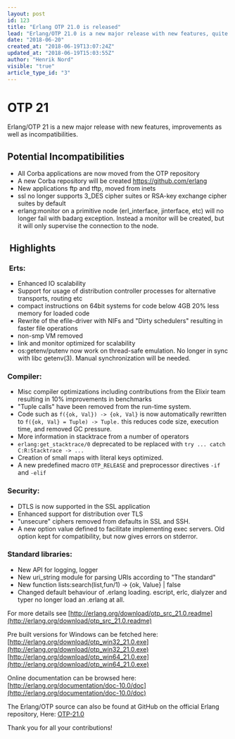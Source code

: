 ```yaml
---
layout: post
id: 123
title: "Erlang OTP 21.0 is released"
lead: "Erlang/OTP 21.0 is a new major release with new features, quite a few improvements, as well as some potential incompatibilities."
date: "2018-06-20"
created_at: "2018-06-19T13:07:24Z"
updated_at: "2018-06-19T15:03:55Z"
author: "Henrik Nord"
visible: "true"
article_type_id: "3"
---
```


# OTP 21

Erlang/OTP 21 is a new major release with new features, improvements as well as incompatibilities.

## Potential Incompatibilities
* All Corba applications are now moved from the OTP repository
* A new Corba repository will be created https://github.com/erlang
* New applications ftp and tftp, moved from inets
* ssl no longer supports 3_DES cipher suites or RSA-key exchange cipher suites by default
* erlang:monitor on a primitive node (erl_interface, jinterface, etc) will no longer fail with badarg exception. Instead a monitor will be created, but it will only supervise the connection to the node.

##  Highlights

###  Erts:
* Enhanced IO scalability
* Support for usage of distribution controller processes for alternative transports, routing etc
* compact instructions on 64bit systems for code below 4GB 20% less memory for loaded code
* Rewrite of the efile-driver with NIFs and "Dirty schedulers" resulting in faster file operations
* non-smp VM removed
* link and monitor optimized for scalability
* os:getenv/putenv now work on thread-safe emulation. No longer in sync with libc getenv(3). Manual synchronization will be needed.

### Compiler:
* Misc compiler optimizations including contributions from the Elixir team resulting in 10% improvements in benchmarks
* "Tuple calls" have been removed from the run-time system.
* Code such as `f({ok, Val}) -> {ok, Val}` is now automatically rewritten to `f({ok, Val} = Tuple) -> Tuple.` this reduces code size, execution time, and removed GC pressure.
* More information in stacktrace from a number of operators
* `erlang:get_stacktrace/0` deprecated to be replaced with `try ... catch C:R:Stacktrace -> ...`
* Creation of small maps with literal keys optimized.
* A new predefined macro ``OTP_RELEASE`` and preprocessor directives ``-if`` and ``-elif``

### Security:
* DTLS is now supported in the SSL application
* Enhanced support for distribution over TLS
* "unsecure" ciphers removed from defaults in SSL and SSH.
* A new option value defined to facilitate implementing exec servers. Old option kept for compatibility, but now gives errors on stderror.

### Standard libraries:
* New API for logging, logger
* New uri_string module for parsing URIs according to "The standard"
* New function lists:search(list,fun/1) -> {ok, Value} | false
* Changed default behaviour of .erlang loading. escript, erlc, dialyzer and typer no longer load an .erlang at all.

For more details see
[http://erlang.org/download/otp_src_21.0.readme](http://erlang.org/download/otp_src_21.0.readme)

Pre built versions for Windows can be fetched here:
[http://erlang.org/download/otp_win32_21.0.exe](http://erlang.org/download/otp_win32_21.0.exe)
[http://erlang.org/download/otp_win64_21.0.exe](http://erlang.org/download/otp_win64_21.0.exe)

Online documentation can be browsed here:
[http://erlang.org/documentation/doc-10.0/doc](http://erlang.org/documentation/doc-10.0/doc)

The Erlang/OTP source can also be found at GitHub on the official Erlang repository, Here: [OTP-21.0](https://github.com/erlang/otp/releases/tag/OTP-21.0)

Thank you for all your contributions!
